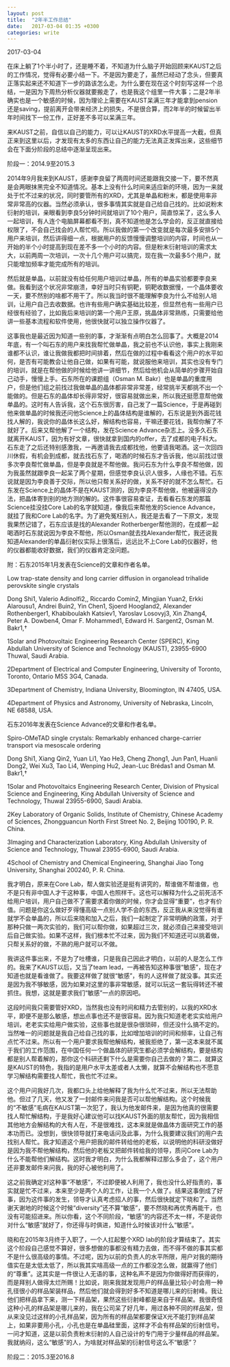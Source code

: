 ```yaml
---
layout: post
title:  "2年半工作总结"
date:   2017-03-04 01:35 +0300
categories: write
---
```


2017-03-04

在床上躺了1个半小时了，还是睡不着，不知道为什么脑子开始回顾来KAUST之后的工作情况，觉得有必要小结一下。不是因为要走了，虽然已经动了念头，但要真正落实起来还不知道下一步的路该怎么走。为什么要在现在这个时刻写这样一个总结，一是因为下周热分析仪器就要搬走了，也是我这个组里一件大事；二是2年半确实也是一个敏感的时候，因为理论上需要在KAUST呆满三年才能拿到pension还是saving，提前离开会带来经济上的损失，不是很合算，而2年半的时候留出半年时间找下一份工作，正好差不多可以呆满三年。

来KAUST之前，自信以自己的能力，可以让KAUST的XRD水平提高一大截，但真正来到这里以后，才发现有太多的东西让自己的能力无法真正发挥出来，这些细节会在下面分阶段的总结中逐渐呈现出来。

阶段一：2014.9至2015.3

2014年9月我来到KAUST，感谢李良留了两周时间还能跟我交接一下，要不然真是会两眼抹黑完全不知道情况。基本上没有什么时间来适应新的环境，因为一来就处于忙不过来的状况，同时要管所有的XRD，尤其是单晶和粉末，都是使用率非常非常高的仪器。当然必须承认，很多事情其实就是自己给自己找的。比如说粉末衍射的培训，亲眼看到李良5分钟时间就培训了10个用户，简直惊呆了，这么多人一起培训，有人连个电脑屏幕都看不到，真不知道他是怎么学会的，反正就直接给权限了，不会自己找会的人帮忙呗。所以我做的第一个改变就是每次最多安排5个用户来培训，然后讲得细一点，根据用户的反馈慢慢调整培训的内容，时间也从一开始的半个小时提高到现在差不多一个小时的内容。但是粉末衍射培训的需求太大，以前两周一次培训，一次十几个用户可以搞完，现在我一次最多5个用户，就只能增加频率才能完成所有的培训。

然后就是单晶，以前就没有给任何用户培训过单晶，所有的单晶实验都要李良来做。我看到这个状况非常崩溃，幸好当时只有铜靶，铜靶收数据慢，一个晶体要收一天，要不然别的啥都不用干了。所以我当时很不能理解李良为什么不给别人培训，让用户自己去收数据。也许有些用户确实基础比较差，但显然也有一些用户已经很有经验了，比如我后来培训的第一个用户王原，挑晶体非常熟练，只需要给他讲一些基本流程和软件使用，他很快就可以独立操作仪器了。

这事我也是最近因为知道一些别的事，才渐渐有点明白怎么回事了。大概是2014年底，有一个叫石东的用户来找我帮忙做单晶，我之前也不认识他，事实上我刚来谁都不认识，谁让我做我都把时间排着，然后在做的过程中看看这个用户的水平如何，是否有可能教会让他自己做，如果有可能，就说服他来培训，其实也没有专门的培训，就是在帮他做的时候给他讲一讲细节，然后给他机会从简单的步骤开始自己动手，慢慢上手。石东所在的课题组（Osman M. Bakr）也是单晶的重度用户，但是他们组之前找过我做单晶的晶体都非常非常差，经常挑半天都挑不出一个能做的。但是石东的晶体却长得非常好，很容易就做出来，所以我还挺愿意帮他做单晶的。这时有人告诉我，这个石东很厉害，自己发了一篇Science，于是再碰到他来做单晶的时候我还问他Science上的晶体结构是谁解的，石东说是到外面花钱找人解的，我说你的晶体长这么好，解结构也容易，干嘛还要花钱，我帮你解了不就好了。后来又帮他解了一个结构，发在Science Advance杂志上。没多久石东就离开KAUST，因为有好文章，很快就拿到国内的offer，去了成都的电子科大。石东走了之后还特别感激我，一再邀请我去成都找他，他要请我喝酒。这一次回四川休假，有机会到成都，就去找石东了，喝酒的时候石东才告诉我，他以前找过很多次李良帮忙做单晶，但是李良就是不帮他做。我问石东为什么李良不帮他做，因为我虽然就跟李良一起呆了两个星期，但感觉李良认识人很多，人缘也不错。石东说就是因为李良善于交际，所以他只帮关系好的做，关系不好的就不怎么帮忙。石东发在Science上的晶体不是在KAUST测的，因为李良不帮他做，他被逼得没办法，把晶体寄到别的地方测的解的。这件事很容易查证，去看看石东发的那篇Science挂没挂Core Lab的名字就知道，像我后来帮他发的Science Advance，就挂了我和Core Lab的名字。为了避免冤枉别人，我还是去看了一下原文，发现我果然记错了，石东应该是找的Alexander Rotherberger帮他测的，在成都一起喝酒时石东就说因为李良不帮他，所以Osman就去找Alexander帮忙，我还说我知道Alexander的单晶衍射仪实际上很落后，远远比不上Core Lab的仪器好，他的仪器都能收好数据，我们的仪器肯定没问题。

附：石东2015年1月发表在Science的文章和作者名单。

Low trap-state density and long carrier diffusion in organolead trihalide perovskite single crystals

Dong Shi1, Valerio Adinolfi2,, Riccardo Comin2, Mingjian Yuan2, Erkki Alarousu1, Andrei Buin2, Yin Chen1, Sjoerd Hoogland2, Alexander Rothenberger1, Khabiboulakh Katsiev1, Yaroslav Losovyj3, Xin Zhang4, Peter A. Dowben4, Omar F. Mohammed1, Edward H. Sargent2, Osman M. Bakr1,†

1Solar and Photovoltaic Engineering Research Center (SPERC), King Abdullah University of Science and Technology (KAUST), 23955-6900 Thuwal, Saudi Arabia.

2Department of Electrical and Computer Engineering, University of Toronto, Toronto, Ontario M5S 3G4, Canada.

3Department of Chemistry, Indiana University, Bloomington, IN 47405, USA.

4Department of Physics and Astronomy, University of Nebraska, Lincoln, NE 68588, USA.

石东2016年发表在Science Advance的文章和作者名单。

Spiro-OMeTAD single crystals: Remarkably enhanced charge-carrier transport via mesoscale ordering

Dong Shi1, Xiang Qin2, Yuan Li1, Yao He3, Cheng Zhong1, Jun Pan1, Huanli Dong2, Wei Xu3, Tao Li4, Wenping Hu2, Jean-Luc Brédas1 and Osman M. Bakr1,†

1Solar and Photovoltaics Engineering Research Center, Division of Physical Science and Engineering, King Abdullah University of Science and Technology, Thuwal 23955-6900, Saudi Arabia.

2Key Laboratory of Organic Solids, Institute of Chemistry, Chinese Academy of Sciences, Zhongguancun North First Street No. 2, Beijing 100190, P. R. China.

3Imaging and Characterization Laboratory, King Abdullah University of Science and Technology, Thuwal 23955-6900, Saudi Arabia.

4School of Chemistry and Chemical Engineering, Shanghai Jiao Tong University, Shanghai 200240, P. R. China.

我才明白，原来在Core Lab，帮人做实验还是挺有讲究的，帮谁做不帮谁做，也不是只有非中国人才干这种事，中国人也照样干。这也可以解释为什么之前死活不给用户培训，用户自己做不了需要求着你做的时候，你才会显得“重要”，也才有价值。问题是你这么做好歹得懂高级一点别人学不会的东西，反正我从来没觉得有谁就学不会单晶的，所以后来晓和加入之后，我们一起制定了非常明确的政策，对于那种只做一两次实验的，我们可以帮你做，如果超过三次，就必须自己来接受培训后自己做实验。如果不这样，我们根本忙不过来，因为我们不知道还可以挑着做，只帮关系好的做，不熟的用户就可以不做。

我讲这件事出来，不是为了吐槽谁，只是我自己因此才明白，以前的人是怎么工作的。我来了KAUST以后，又当了team lead，一再被告知这种事很“敏感”，现在才知道也就是看谁做了。我要这样做了就很“敏感”，有的人这样做了就没事。其实还是因为我不够敏感，因为如果对这里的事非常敏感，就可以玩这一套玩得转还不被抓住。我想，这就是要求我们“敏感”一点的原因吧。

这段时间我只需要管好XRD，当然我也没有时间和精力去管别的，以我的XRD水平，即便不是那么敏感，想出点事也还不是很容易。因为我只知道老老实实给用户培训，老老实实给用户做实验，这些事也就是很杂很琐碎，但还没什么搞不定的。当然唯一的问题就是我自己给自己找的事，比如增加培训的时间和频率，让自己有点忙不过来。所以有一个用户要求我帮他解结构，被我拒绝了，第一这本来就不属于我们的工作范围，在中国任何一个做晶体的研究生都必须学会解结构，要是结构都是别人帮着解的，那你这个科研还剩下什么是需要你自己去做的？第二，就算这是KAUST的特色，我指的是用户水平太差或者人太懒，就算不会解结构也不愿意学习解结构需要找人帮忙，我也忙不过来。

这个用户问我好几次，我都口头上给他解释了我为什么忙不过来，所以无法帮助他。但过了几天，他又发了一封邮件来问我是否可以帮他解结构。这个时候我的“不敏感”毛病在KAUST第一次犯了，我认为他发邮件来，是因为他真的很需要找人帮忙解结构，于是我好心建议他可以找KAUST外面的朋友帮忙，因为我相信其他地方会解结构的大有人在，不是很难找，这本来就是做晶体方面研究工作的基本功而已。没想到，很快领导就打来电话问及此事，为什么我要建议我们的用户去找别人帮忙。我才知道这个用户把我的邮件转给他的老板，以说明他的科研没做好是因为我不帮他解结构，然后他的老板又把邮件转给我的领导，质问Core Lab为什么不能帮他们解结构。这时我才明白，为什么我都解释过那么多会了，这个用户还非要发邮件来问我，我的好心被他利用了。

这之前我确定对这种事“不敏感”，不过即便被人利用了，我也没什么好指责的，事实就是忙不过来，本来至少是两个人的工作，让我一个人做了。结果这事倒成了好事，因为这件事的发生，领导才认真考虑招人的事，然后很快就定下晓和了。当然谢天谢地的时候这个时候“diversity”还不算“敏感”，要不然晓和再优秀再能干，也没有可能招进来。所以你看，这个不同阶段，“敏感”的内容还不太一样，不是说你对什么“敏感”就好了，你还得与时俱进，知道什么时候该对什么“敏感”。

晓和在2015年3月终于入职了，一个人扛起整个XRD lab的阶段才算结束了。其实这个阶段自己感觉不算好，很多想做的事都没有精力去做，而不得不做的事其实都不是什么很高级的事情。不过呢，因为以前的负责人的水平所限，用户对我的期待值实在是太低太低了，所以我其实啥高级一点的工作都没怎么做，就赢得了他们的“尊重”。这其实是一件很让人无语的事，这种名声不是因为你做得好而获得的，而是拜别人做得太烂所赐！比如说，刚来我就发现用户的样品量比较小时会用一种孔径很小的样品架装样品，然后他们就会得到好多不知道是哪儿来的衍射峰。我让他们把样品拿下来，测一下样品架，果然这些衍射峰都是来自于样品架。我很奇怪这种小孔的样品架是哪儿来的，我在公司呆了好几年，用过各种不同的样品架，但从来没见过这样的小孔样品架，因为所有的样品架都要保证X光不能打到样品架上，如果非要用小孔，小孔也是在单晶硅里面，这样才不会有样品架的衍射信号。一问才知道，这是以前负责粉末衍射的人自己设计的专门用于少量样品的样品架。我就纳闷，这么“敏感”的人，为啥就对样品架的衍射信号这么不“敏感”？

阶段二：2015.3至2016.8



<!--end-->
